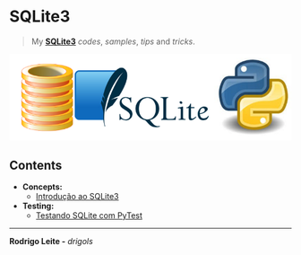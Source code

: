# SQLite3

> My [**<u>SQLite3</u>**](https://docs.python.org/3/library/sqlite3.html) *codes*, *samples*, *tips* and *tricks*.

![img](res/logo.png)

## Contents

 - **Concepts:**  
   - [Introdução ao SQLite3](modules/intro-to-sqlite3.md)
 - **Testing:**
   - [Testando SQLite com PyTest](modules/testing.md)

---

**Rodrigo Leite -** *drigols*
